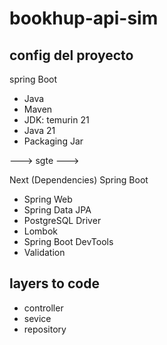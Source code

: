 # bookhup-api-sim

## config del proyecto

spring Boot
- Java
- Maven
- JDK: temurin 21
- Java 21
- Packaging Jar

---> sgte --->
 
Next (Dependencies) Spring Boot
- Spring Web
- Spring Data JPA
- PostgreSQL Driver
- Lombok
- Spring Boot DevTools
- Validation

## layers to code 
- controller
- sevice
- repository

